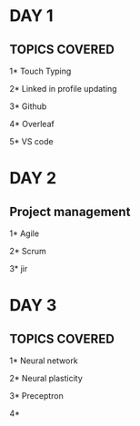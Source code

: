 # DAY 1
## TOPICS COVERED

 1* Touch Typing
 
 2* Linked in profile updating
 
 3* Github
 
 4* Overleaf
 
 5* VS code


# DAY 2

## Project management

1* Agile 

2* Scrum 

3* jir




# DAY 3

## TOPICS COVERED

1* Neural network 

2* Neural plasticity 

3* Preceptron 

4* 




